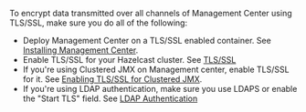 

To encrypt data transmitted over all channels of Management Center using TLS/SSL, make sure you do all of the following:

* Deploy Management Center on a TLS/SSL enabled container. See [Installing Management Center](00_Deploying_and_Starting.md).
* Enable TLS/SSL for your Hazelcast cluster. See [TLS/SSL](/18_Security/04_TLS-SSL.md)
* If you're using Clustered JMX on Management center, enable TLS/SSL for it. See [Enabling TLS/SSL for Clustered JMX](/17_Management/07_Clustered_JMX_via_Management_Center/00_Configuring_Clustered_JMX.md).
* If you're using LDAP authentication, make sure you use LDAPS or enable the "Start TLS" field. See [LDAP Authentication](02_LDAP_Authentication.md)
